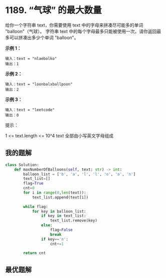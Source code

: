 # 1189. “气球” 的最大数量
给你一个字符串 text，你需要使用 text 中的字母来拼凑尽可能多的单词 "balloon"（气球）。
字符串 text 中的每个字母最多只能被使用一次。请你返回最多可以拼凑出多少个单词 "balloon"。

 

**示例 1：**
```shell
输入：text = "nlaebolko"
输出：1
```
**示例 2：**
```shell
输入：text = "loonbalxballpoon"
输出：2
```
**示例 3：**
```shell
输入：text = "leetcode"
输出：0
```

提示：

1 <= text.length <= 10^4
text 全部由小写英文字母组成

## 我的题解
```python
class Solution:
    def maxNumberOfBalloons(self, text: str) -> int:
        balloon_list = ['b', 'a', 'l', 'l', 'o', 'o', 'n']
        text_list=[]
        flag=True
        cnt=0
        for i in range(0,len(text)):
            text_list.append(text[i])
        
        while flag:
            for key in balloon_list:
                if key in text_list:
                    text_list.remove(key)
                else:
                    flag=False
                    break
                if key=='n':
                    cnt+=1

        return cnt

```
## 最优题解

```python

```
